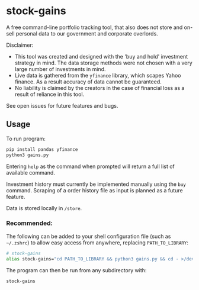 # stock-gains

A free command-line portfolio tracking tool, that also does not store and on-sell personal data to our government and corporate overlords.

Disclaimer: 
- This tool was created and designed with the 'buy and hold' investment strategy in mind. The data storage methods were not chosen with a very large number of investments in mind.
- Live data is gathered from the `yfinance` library, which scapes Yahoo finance. As a result accuracy of data cannot be guaranteed.
- No liability is claimed by the creators in the case of financial loss as a result of reliance in this tool.

See open issues for future features and bugs.

## Usage

To run program:
```sh
pip install pandas yfinance
python3 gains.py
```

Entering `help` as the command when prompted will return a full list of available command.

Investment history must currently be implemented manually using the `buy` command. Scraping of a order history file as input is planned
as a future feature.

Data is stored locally in `/store`.

### Recommended:

The following can be added to your shell configuration file (such as `~/.zshrc`) to allow easy access from anywhere, replacing `PATH_TO_LIBRARY`:
```sh
# stock-gains
alias stock-gains="cd PATH_TO_LIBRARY && python3 gains.py && cd - >/dev/null"
```

The program can then be run from any subdirectory with:
```sh
stock-gains
```

